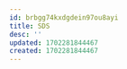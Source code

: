 ```yaml
---
id: brbgg74kxdgdein97ou8ayi
title: SDS
desc: ''
updated: 1702281844467
created: 1702281844467
---
```

